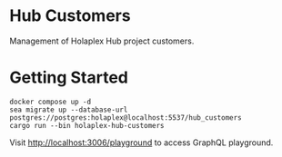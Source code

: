 # Hub Customers
Management of Holaplex Hub project customers.

# Getting Started
```
docker compose up -d
sea migrate up --database-url postgres://postgres:holaplex@localhost:5537/hub_customers
cargo run --bin holaplex-hub-customers
```

Visit [http://localhost:3006/playground](http://localhost:3006/playground) to access GraphQL playground.
